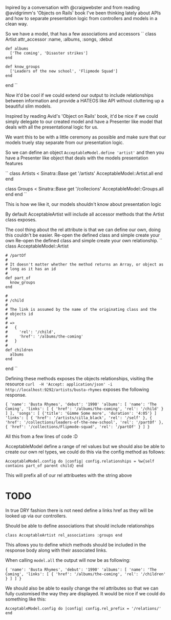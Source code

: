 Inpired by a conversation with @craigwebster and from reading @avidgrimm's
'Objects on Rails' book I've been thinking lately about APIs and how to
separate presentation logic from controllers and models in a clean way.

So we have a model, that has a few associations and accessors
``
  class Artist
    attr_accessor :name, :albums, :songs, :debut

    def albums
      ['The coming', 'Disaster strikes']
    end

    def know_groups
      ['Leaders of the new school', 'Flipmode Squad']
    end
  end
``

Now it'd be cool if we could extend our output to include relationships between
information and provide a HATEOS like API without cluttering up a beautiful
slim models.

Inspired by reading Avid's 'Object on Rails' book, it'd be nice if we could
simply delegate to our created model and have a Presenter like model that deals
with all the presentational logic for us.

We want this to be with a little ceremony as possible and make sure that our
models truely stay separate from our presentation logic.

So we can define an object `AcceptableModel.define 'artist'` and then you have
a Presenter like object that deals with the models presentation features

``
  class Artists < Sinatra::Base
    get '/artists'
      AcceptableModel::Artist.all
    end
  end

  class Groups < Sinatra::Base
    get '/collecions'
      AcceptableModel::Groups.all
    end
  end
``

This is how we like it, our models shouldn't know about presentation logic

By default AcceptableArtist will include all accessor methods that the Artist
class exposes.

The cool thing about the rel attribute is that we can define our own, doing
this couldn't be easier. Re-open the defined class and simple create your own
Re-open the defined class and simple create your own
relationship.
``
  class AcceptableModel::Artist

    # /partOf
    #
    # It doesn't matter whether the method returns an Array, or object as
    # long as it has an id
    #
    def part_of
      know_groups
    end 

    #
    # /child
    #
    # The link is assumed by the name of the originating class and the
    # objects id
    #
    # => 
    #   {
    #     'rel': '/child',
    #     'href': '/albums/the-coming'
    #   }
    #
    def children
      albums
    end
  end
``

Defining these methods exposes the objects relationships, visiting the resource
`curl  -H 'Accept: application/json' -i http://localhost:9292/artists/busta-rhymes`
exposes the following response.

``
  {
    'name': 'Busta Rhymes',
    'debut': '1990'
    'albums': [
      'name': 'The Coming',
      'links': [
        {
          'href': '/albums/the-coming',
          'rel': '/child'
        }
      ]
    ],
    'songs': [
      {'title': 'Gimme Some more', 'duration': '4:05'}
    ]
    'links': [
      {
        'href': '/artists/cilla_black',
        'rel': '/self'
      },
      {
        'href': '/collections/leaders-of-the-new-school',
        'rel': '/partOf'
      },
      {
        'href': '/collections/Flipmode-squad',
        'rel': '/partOf'
      }
    ]
  }
``

All this from a few lines of code :D

AcceptableModel define a range of rel values but we should also be able to
create our own rel types, we could do this via the config method as follows:

``
  AcceptableModel.config do |config|
    config.relationships = %w{self contains part_of parent child}
  end
``

This will prefix all of our rel attribuetes with the string above

TODO
====

In true DRY fashion there is not need define a links href as they will be
looked up via our controllers.

Should be able to define associations that should include relationships

``
  class AcceptableArtist
    rel_associations :groups
  end
``

This allows you to define which methods should be included in the response body
along with their associated links.

When calling `model.all` the output will now be as following:

``
  {
    'name': 'Busta Rhymes',
    'debut': '1990'
    'albums': [
      'name': 'The Coming',
      'links': [
        {
          'href': '/albums/the-coming',
          'rel': '/children'
        }
      ]
    ]
  }
``

We should also be able to easily change the rel attributes so that we can fully
customised the way they are displayed. It would be nice if we could do
something like this:

``
  AcceptableModel.config do |config|
    config.rel_prefix = '/relations/'
  end
``

